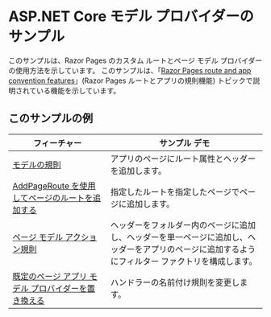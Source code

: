 # <a name="aspnet-core-model-providers-sample"></a>ASP.NET Core モデル プロバイダーのサンプル

このサンプルは、Razor Pages のカスタム ルートとページ モデル プロバイダーの使用方法を示しています。 このサンプルは、「[Razor Pages route and app convention features](https://docs.microsoft.com/aspnet/core/mvc/razor-pages/razor-pages-convention-features)」(Razor Pages ルートとアプリの規則機能) トピックで説明されている機能を示しています。

## <a name="examples-in-this-sample"></a>このサンプルの例

| フィーチャー | サンプル デモ |
| -------- | ----------- |
| [モデルの規則](https://docs.microsoft.com/aspnet/core/mvc/razor-pages/razor-pages-convention-features#model-conventions) | アプリのページにルート属性とヘッダーを追加します。 |
| [AddPageRoute を使用してページのルートを追加する](https://docs.microsoft.com/aspnet/core/mvc/razor-pages/razor-pages-convention-features#configure-a-page-route) | 指定したルートを指定したページでページに追加します。 |
| [ページ モデル アクション規則](https://docs.microsoft.com/aspnet/core/mvc/razor-pages/razor-pages-convention-features#page-model-action-conventions) | ヘッダーをフォルダー内のページに追加し、ヘッダーを単一ページに追加し、ヘッダーをアプリのページに追加するようにフィルター ファクトリを構成します。 |
| [既定のページ アプリ モデル プロバイダーを置き換える](https://docs.microsoft.com/aspnet/core/mvc/razor-pages/razor-pages-convention-features#replace-the-default-page-app-model-provider) | ハンドラーの名前付け規則を変更します。 |
